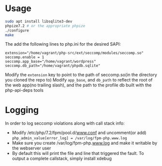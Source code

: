 Usage
==========
```bash
sudo apt install libsqlite3-dev
phpize7.2 # or the appropriate phpize
./configure
make
```

The add the following lines to php.ini for the desired SAPI:
```
extension="/home/vagrant/php-src/ext/seccomp/modules/seccomp.so"
seccomp.enable = 1
seccomp.app_base="/home/vagrant/wordpress"
seccomp.db_path="/home/vagrant/phpdb.sqlite"
```
Modify the `extension` key to point to the path of seccomp.so(in the directory
you cloned the repo to)
Modify `app_base`, and `db_path` to reflect the root of the web app(no trailing
slash), and the path to the profile db built with the php-api-deps tools

Logging
==========
In order to log seccomp violations along with call stack info:
 * Modify /etc/php/7.2/fpm/pool.d/www.conf and uncomment(or add)
`php_admin_value[error_log] = /var/log/fpm-php.www.log`
 * Make sure you create /var/log/fpm-php.www.log and make it writable by the
	 webserver user
 * By default this will print the file and line that triggered the fault. To
	 output a complete callstack, simply install xdebug
